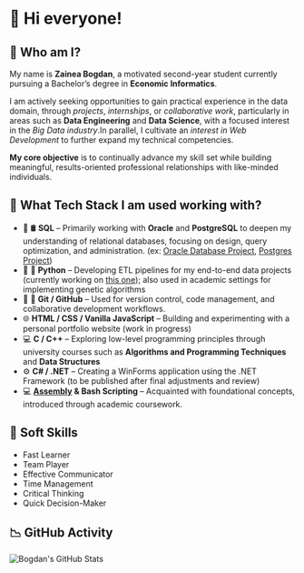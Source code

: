 # 👋 Hi everyone!

## 🤔 Who am I?
My name is **Zainea Bogdan**, a motivated second-year student currently pursuing a Bachelor’s degree in **Economic Informatics**.

I am actively seeking opportunities to gain practical experience in the data domain, through _projects_, _internships_, or _collaborative work_, particularly in areas such as **Data Engineering** and **Data Science**, with a focused interest in the _Big Data industry_.In parallel, I cultivate an _interest in Web Development_ to further expand my technical competencies.

**My core objective** is to continually advance my skill set while building meaningful, results-oriented professional relationships with like-minded individuals.

## 💼 What Tech Stack I am used working with?

- 🥇 🛢️ **SQL**
    – Primarily working with **Oracle** and **PostgreSQL** to deepen my understanding of relational databases, focusing on design, query optimization, and administration. (ex: [Oracle Database Project](https://github.com/zainea-bogdan/Multi-Game_Management_System_Oracle_DB_Project), [Postgres Project](https://github.com/zainea-bogdan/Data_Engineer_Project_WoWCinema))
- 🥈 🐍 **Python**
    – Developing ETL pipelines for my end-to-end data projects (currently working on [this one](https://github.com/zainea-bogdan/Data_Engineer_Project_WoWCinema)); also used in academic settings for implementing genetic algorithms  
- 🥉 🔧 **Git / GitHub**
    – Used for version control, code management, and collaborative development workflows.
- 🌐 **HTML / CSS / Vanilla JavaScript**
    – Building and experimenting with a personal portfolio website (work in progress)  
- 💻 **C / C++**
    – Exploring low-level programming principles through university courses such as **Algorithms and Programming Techniques** and **Data Structures**  
- ⚙️ **C# / .NET**
    – Creating a WinForms application using the .NET Framework (to be published after final adjustments and review)  
- 💻  **[Assembly](https://github.com/zainea-bogdan/Reading_a_number_from_keyboard_ASM) & Bash Scripting**
    – Acquainted with foundational concepts, introduced through academic coursework.

## 🤝 Soft Skills

- Fast Learner  
- Team Player 
- Effective Communicator  
- Time Management  
- Critical Thinking  
- Quick Decision-Maker


## 📉 GitHub Activity
![Bogdan's GitHub Stats](https://github-readme-stats.vercel.app/api?username=zainea-bogdan&show_icons=true&theme=codeSTACKr)

